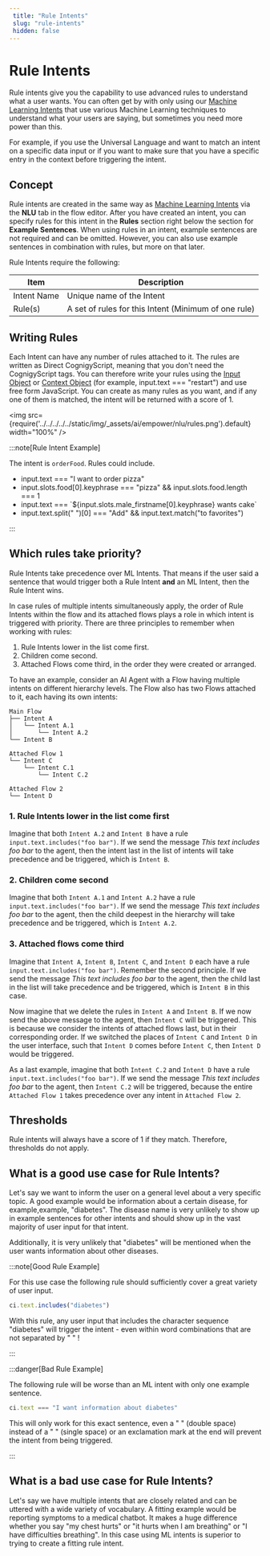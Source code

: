 ```yaml
---
 title: "Rule Intents" 
 slug: "rule-intents" 
 hidden: false 
---
```

# Rule Intents

Rule intents give you the capability to use advanced rules to understand what a user wants. You can often get by with only using our [Machine Learning Intents](ml-intents.md) that use various Machine Learning techniques to understand what your users are saying, but sometimes you need more power than this. 

For example, if you use the Universal Language and want to match an intent on a specific data input or if you want to make sure that you have a specific entry in the context before triggering the intent.

## Concept

Rule intents are created in the same way as [Machine Learning Intents](ml-intents.md) via the **NLU** tab in the flow editor. After you have created an intent, you can specify rules for this intent in the **Rules** section right below the section for **Example Sentences**.  When using rules in an intent, example sentences are not required and can be omitted. However, you can also use example sentences in combination with rules, but more on that later.

Rule Intents require the following:

| Item        | Description                                          |
|-------------|------------------------------------------------------|
| Intent Name | Unique name of the Intent                            |
| Rule(s)     | A set of rules for this Intent (Minimum of one rule) |

## Writing Rules

Each Intent can have any number of rules attached to it. The rules are written as Direct CognigyScript, meaning that you don't need the CognigyScript tags. You can therefore write your rules using the [Input Object](../../../test/interaction-panel/input.md) or [Context Object](../../../test/interaction-panel/context.md) (for example, input.text === "restart") and use free form JavaScript. You can create as many rules as you want, and if any one of them is matched, the intent will be returned with a score of 1.

<img src={require('../../../../../static/img/_assets/ai/empower/nlu/rules.png').default} width="100%" />

:::note[Rule Intent Example]

  The intent is `orderFood`. Rules could include.

  * input.text === "I want to order pizza"
  * input.slots.food[0].keyphrase === "pizza" && input.slots.food.length === 1
  * input.text === \`${input.slots.male_firstname[0].keyphrase} wants cake\`
  * input.text.split(" ")[0] === "Add" && input.text.match("to favorites")

:::


## Which rules take priority?

Rule Intents take precedence over ML Intents. That means if the user said a sentence that would trigger both a Rule Intent **and** an ML Intent, then the Rule Intent wins.

In case rules of multiple intents simultaneously apply, the order of Rule Intents within the flow and its attached flows plays a role in which intent is triggered with priority. There are three principles to remember when working with rules:

1. Rule Intents lower in the list come first.
2. Children come second.
3. Attached Flows come third, in the order they were created or arranged.

To have an example, consider an AI Agent with a Flow having multiple intents on different hierarchy levels.
The Flow also has two Flows attached to it, each having its own intents:

```text
Main Flow
├── Intent A
│   └── Intent A.1
│       └── Intent A.2
└── Intent B

Attached Flow 1
└── Intent C
    └── Intent C.1
        └── Intent C.2

Attached Flow 2
└── Intent D
```

### 1. Rule Intents lower in the list come first

Imagine that both `Intent A.2` and `Intent B` have a rule `input.text.includes("foo bar")`. If we send the message *This text includes foo bar* to the agent, then the intent last in the list of intents will take precedence and be triggered, which is `Intent B`.
### 2. Children come second

Imagine that both `Intent A.1` and `Intent A.2` have a rule `input.text.includes("foo bar")`. If we send the message *This text includes foo bar* to the agent, then the child deepest in the hierarchy will take precedence and be triggered, which is `Intent A.2`.
### 3. Attached flows come third

Imagine that `Intent A`, `Intent B`, `Intent C`, and `Intent D` each have a rule `input.text.includes("foo bar")`. Remember the second principle. If we send the message *This text includes foo bar* to the agent, then the child last in the list will take precedence and be triggered, which is `Intent B` in this case.

Now imagine that we delete the rules in `Intent A` and `Intent B`. If we now send the above message to the agent, then `Intent C` will be triggered. This is because we consider the intents of attached flows last, but in their corresponding order. If we switched the places of `Intent C` and `Intent D` in the user interface, such that `Intent D` comes before `Intent C`, then `Intent D` would be triggered.

As a last example, imagine that both `Intent C.2` and `Intent D` have a rule `input.text.includes("foo bar")`. If we send the message *This text includes foo bar* to the agent, then `Intent C.2` will be triggered, because the entire `Attached Flow 1` takes precedence over any intent in `Attached Flow 2`.

## Thresholds

Rule intents will always have a score of 1 if they match. Therefore, thresholds do not apply.

## What is a good use case for Rule Intents?

Let's say we want to inform the user on a general level about a very specific topic. A good example would be information about a certain disease, for example,example, "diabetes". The disease name is very unlikely to show up in example sentences for other intents and should show up in the vast majority of user input for that intent. 

Additionally, it is very unlikely that "diabetes" will be mentioned when the user wants information about other diseases.

:::note[Good Rule Example]

  For this use case the following rule should sufficiently cover a great variety of user input.

  ```js
  ci.text.includes("diabetes")
  ```

  With this rule, any user input that includes the character sequence "diabetes" will trigger the intent - even within word combinations that are not separated by " " !

:::


:::danger[Bad Rule Example]

  The following rule will be worse than an ML intent with only one example sentence.

  ```js
  ci.text === "I want information about diabetes"
  ```

  This will only work for this exact sentence, even a "  " (double space) instead of a " " (single space) or an exclamation mark at the end will prevent the intent from being triggered.

:::


## What is a bad use case for Rule Intents?

Let's say we have multiple intents that are closely related and can be uttered with a wide variety of vocabulary. A fitting example would be reporting symptoms to a medical chatbot. 
It makes a huge difference whether you say "my chest hurts" or "it hurts when I am breathing" or "I have difficulties breathing". 
In this case using ML intents is superior to trying to create a fitting rule intent.